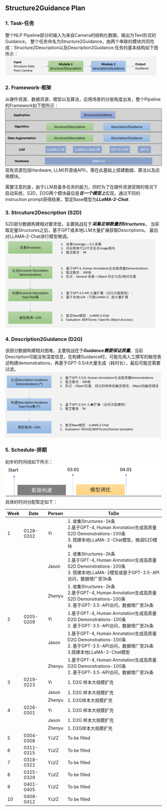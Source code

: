 ## Structure2Guidance Plan
### 1. Task-任务
整个NLP Pipeline部分的输入为来自Camera的结构化数据，输出为Text形式的Guidance。
整个任务命名为Structure2Guidance，由两个串联的模块共同完成：Structure2Description以及Description2Guidance.任务的基本结构如下图所示：
![Task](./figs/Task.png)
### 2. Framework-框架
从硬件资源、数据资源，模型以及算法，应用场景的分层角度出发，整个Pipeline的Framework如下图所示：
![Framework](./figs/Framework.png)
现有资源包括Hardware, LLM(开源或API)，需在此基础上搭建数据、算法以及应用模块。

需要注意的是，由于LLM具备多任务的能力，同时为了在硬件资源受限的情况下启动系统，S2D，D2G两个模块最后是***在一个模型上***实现，通过不同的instruction prompt获得结果，暂定Base模型为***LLaMA-2-Chat***.
### 3. Strcuture2Description (S2D)
S2D部分数据构建相对要求低，主要挑战在于***采集足够数量的Structures***。
当获取足量Structures之后，基于GPT或本地LLM大量扩展获取Descriptions。
最后对LLAMA-2-Chat进行模型微调。
![S2D](./figs/S2D.png)
### 4. Description2Guidance (D2G)
该部分数据构建相对困难，主要挑战在于***Guidance需要保证质量***。当前Description可能没有深度信息，在构建Guidance时，可能先用人工撰写的触觉表述构建demonstrations，再基于GPT-3.5/4大量生成（耗时长），最后可能还需要过滤。
![D2G](./figs/D2G.png)
### 5. Schedule-排期
初步的时间线如下所示：
![Timeline](./figs/Timeline.png)
具体的时间分配暂定如下：

| Week | Date      | Person | ToDo |
|------|-----------|--------|------|
| 1    | 0128-0202 | Yi     | 1. 收集Structures-1k条<br/>2.基于GPT-4, Human Annotation生成高质量 S2D Demonstrations-100条<br/>3. 搭建本地LLaMA-2-Chat模型，微调S2D模块|
|      |           | Jason  | 1. 收集Structures-2k条<br/>2.基于GPT-4, Human Annotation生成高质量 S2D Demonstrations-100条<br/>3. 搭建本地LLaMA-2模型或基于GPT-3.5-API访问，数据增广至3k条 |
|      |           | Zhenyu | 1. 收集Structures-2k条<br/>2.基于GPT-4, Human Annotation生成高质量 S2D Demonstrations-100条<br/>3. 基于GPT-3.5-API访问，数据增广至2k条|
| 2    | 0205-0209 | Yi     | 1.基于GPT-4, Human Annotation生成高质量<br/>D2G Demonstrations-100条 <br/>2. 基于GPT-3.5-API访问，数据增广至2k条|
|      |           | Jason  | 1.基于GPT-4, Human Annotation生成高质量<br/>D2G Demonstrations-100条<br/>2. 基于GPT-3.5-API访问，数据增广至2k条<br/>3.搭建本地LLaMA-2-Chat模型|
|      |           | Zhenyu | 1.基于GPT-4, Human Annotation生成高质量 D2G Demonstrations-100条<br/>2. 基于GPT-3.5-API访问，数据增广至2k条|
| 3    | 0219-0223 | Yi     | 1. D2G 样本大规模扩充|
|      |           | Jason  | 1. D2G 样本大规模扩充|
|      |           | Zhenyu | 1. D2G样本大规模扩充|
| 4    | 0226-0301 | Yi     | 1. D2G 样本大规模扩充|
|      |           | Jason  | 1. D2G 样本大规模扩充|
|      |           | Zhenyu | 1. D2G样本大规模扩充|
| 5    | 0304-0308 | Y/J/Z  | To be filled|
| 6    | 0311-0315 | Y/J/Z  | To be filled|
| 7    | 0318-0322 | Y/J/Z  | To be filled|
| 8    | 0325-0329 | Y/J/Z  | To be filled|
| 9    | 0401-0405 | Y/J/Z  | To be filled|
| 10   | 0408-0412 | Y/J/Z  | To be filled|





